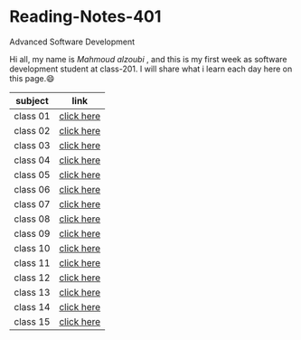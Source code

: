 # Reading-Notes-401
Advanced Software Development

Hi all, my name is *Mahmoud alzoubi* , and this is my first week as software development student at class-201. I will share what i learn each day here on this page.:smile:

|  subject |  link   |
| ---------|---------|
| class 01 | [click here]()|
| class 02 | [click here]()|
| class 03 | [click here]()|
| class 04 | [click here]()|
| class 05 | [click here]()|
| class 06 | [click here]()|
| class 07 | [click here]()|
| class 08 | [click here]()|
| class 09 | [click here]()|
| class 10 | [click here]()|
| class 11 | [click here]()|
| class 12 | [click here]()|
| class 13 | [click here]()|
| class 14 | [click here]()|
| class 15 | [click here]()|

